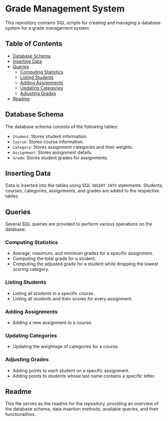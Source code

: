 # Grade Management System

This repository contains SQL scripts for creating and managing a database system for a grade management system.

## Table of Contents
- [Database Schema](#database-schema)
- [Inserting Data](#inserting-data)
- [Queries](#queries)
  - [Computing Statistics](#computing-statistics)
  - [Listing Students](#listing-students)
  - [Adding Assignments](#adding-assignments)
  - [Updating Categories](#updating-categories)
  - [Adjusting Grades](#adjusting-grades)
- [Readme](#readme)

## Database Schema

The database schema consists of the following tables:
- `Student`: Stores student information.
- `Course`: Stores course information.
- `Category`: Stores assignment categories and their weights.
- `Assignment`: Stores assignment details.
- `Grade`: Stores student grades for assignments.

## Inserting Data

Data is inserted into the tables using SQL `INSERT INTO` statements. Students, courses, categories, assignments, and grades are added to the respective tables.

## Queries

Several SQL queries are provided to perform various operations on the database:

### Computing Statistics

- Average, maximum, and minimum grades for a specific assignment.
- Computing the total grade for a student.
- Computing the adjusted grade for a student while dropping the lowest scoring category.

### Listing Students

- Listing all students in a specific course.
- Listing all students and their scores for every assignment.

### Adding Assignments

- Adding a new assignment to a course.

### Updating Categories

- Updating the weightage of categories for a course.

### Adjusting Grades

- Adding points to each student on a specific assignment.
- Adding points to students whose last name contains a specific letter.

## Readme

This file serves as the readme for the repository, providing an overview of the database schema, data insertion methods, available queries, and their functionalities.

